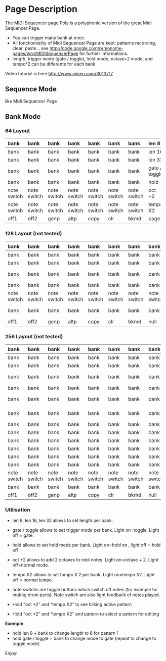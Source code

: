 # Page Description #

The MIDI Sequencer page Poly is a polyphonic version of the great Midi Sequencer Page.

  * You can trigger many bank at once.
  * All fonctionnality of Midi Sequencer Page are kept: patterns recording, clear, paste... see http://code.google.com/p/monome-pages/wiki/MIDISequencerPage for further informations.
  * length, trigger mode (gate / toggle), hold mode, octave+2 mode,  and tempo\*2 can be differents for each bank


Video tutorial is here http://www.vimeo.com/3013717

## Sequence Mode ##

like Midi Sequencer Page

## Bank Mode ##

### 64 Layout ###

| bank | bank | bank | bank | bank | bank | bank | len 8 |
|:-----|:-----|:-----|:-----|:-----|:-----|:-----|:------|
| bank | bank | bank | bank | bank | bank | bank | len 16 |
| bank | bank | bank | bank | bank | bank | bank | len 32 |
| bank | bank | bank | bank | bank | bank | bank | gate / toggle |
| bank | bank | bank | bank | bank | bank | bank | hold  |
| note switch | note switch | note switch | note switch | note switch | note switch | note switch | oct +2 |
| note switch | note switch | note switch | note switch | note switch | note switch | note switch | tempo X2 |
| off1 | off2 | genp | altp | copy | clr  | bkmd | page  |

### 128 Layout (not tested) ###

| bank | bank | bank | bank | bank | bank | bank | bank | bank | bank | bank | bank | bank | bank | bank | len 8 |
|:-----|:-----|:-----|:-----|:-----|:-----|:-----|:-----|:-----|:-----|:-----|:-----|:-----|:-----|:-----|:------|
| bank | bank | bank | bank | bank | bank | bank | bank | bank | bank | bank | bank | bank | bank | bank | len 16 |
| bank | bank | bank | bank | bank | bank | bank | bank | bank | bank | bank | bank | bank | bank | bank | len 32 |
| bank | bank | bank | bank | bank | bank | bank | bank | bank | bank | bank | bank | bank | bank | bank | gate / toggle |
| bank | bank | bank | bank | bank | bank | bank | bank | bank | bank | bank | bank | bank | bank | bank | hold  |
| note switch | note switch | note switch | note switch | note switch | note switch | note switch | note switch | note switch | note switch | note switch | note switch | note switch | note switch | note switch | oct +2 |
| bank | bank | bank | bank | bank | bank | bank | bank | bank | bank | bank | bank | bank | bank | bank | tempo X2 |
| off1 | off2 | genp | altp | copy | clr  | bkmd | null | null | null | null | null | null | null | null | null  |

### 256 Layout (not tested) ###

| bank | bank | bank | bank | bank | bank | bank | bank | bank | bank | bank | bank | bank | bank | bank | len 8 |
|:-----|:-----|:-----|:-----|:-----|:-----|:-----|:-----|:-----|:-----|:-----|:-----|:-----|:-----|:-----|:------|
| bank | bank | bank | bank | bank | bank | bank | bank | bank | bank | bank | bank | bank | bank | bank | len 16 |
| bank | bank | bank | bank | bank | bank | bank | bank | bank | bank | bank | bank | bank | bank | bank | len 32 |
| bank | bank | bank | bank | bank | bank | bank | bank | bank | bank | bank | bank | bank | bank | bank | gate / toggle |
| bank | bank | bank | bank | bank | bank | bank | bank | bank | bank | bank | bank | bank | bank | bank | hold  |
| bank | bank | bank | bank | bank | bank | bank | bank | bank | bank | bank | bank | bank | bank | bank | oct +2 |
| bank | bank | bank | bank | bank | bank | bank | bank | bank | bank | bank | bank | bank | bank | bank | tempo X2 |
| bank | bank | bank | bank | bank | bank | bank | bank | bank | bank | bank | bank | bank | bank | bank | bank  |
| bank | bank | bank | bank | bank | bank | bank | bank | bank | bank | bank | bank | bank | bank | bank | bank  |
| bank | bank | bank | bank | bank | bank | bank | bank | bank | bank | bank | bank | bank | bank | bank | bank  |
| bank | bank | bank | bank | bank | bank | bank | bank | bank | bank | bank | bank | bank | bank | bank | bank  |
| bank | bank | bank | bank | bank | bank | bank | bank | bank | bank | bank | bank | bank | bank | bank | bank  |
| bank | bank | bank | bank | bank | bank | bank | bank | bank | bank | bank | bank | bank | bank | bank | bank  |
| note switch | note switch | note switch | note switch | note switch | note switch | note switch | note switch | note switch | note switch | note switch | note switch | note switch | note switch | note switch | bank  |
| bank | bank | bank | bank | bank | bank | bank | bank | bank | bank | bank | bank | bank | bank | bank | bank  |
| off1 | off2 | genp | altp | copy | clr  | bkmd | null | null | null | null | null | null | null | null | null  |


### Utilisation ###

  * len 8, len 16, len 32 allows to set length per bank.
  * gate / toggle allows to set trigger mode per bank. Light on=toggle. Light off = gate.
  * hold allows to set hold mode per bank. Light on=hold on , light off = hold off
  * oct +2 allows to add 2 octaves to midi notes. Light on=octave + 2. Light off=normal mode.
  * tempo X2 allows to  set tompo X 2 per bank. Light on=tempo X2. Light off = normal tempo.

  * note switchs are toggle buttons which switch off notes (for example for muting drum parts). Note switch are also light feedback of notes played.

  * Hold "oct +2" and "tempo X2" to see bliking active pattern
  * Hold "oct +2" and "tempo X2" and pattern to select a pattern for editing

**Exemple**
  * hold len 8 + bank to change length to 8 for pattern 1
  * hold gate / toggle + bank to change mode to gate (repeat to change to toggle mode)

Enjoy!